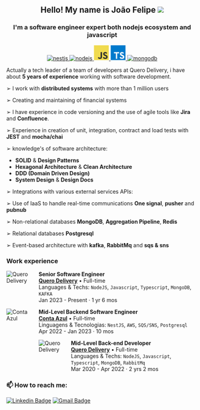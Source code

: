 <h2 align="center">Hello! My name is João Felipe <img src="https://media.giphy.com/media/hvRJCLFzcasrR4ia7z/giphy.gif" width="3%"></h2>

<h3 align="Center">I'm a software engineer expert both nodejs ecosystem and javascript</h3>

<p align="center">
  <a href="https://nestjs.com/" target="_blank" rel="noreferrer">
    <img src="https://asset.brandfetch.io/idykQnbEJm/id5aWD1hI3.svg" alt="nestjs" width="40" height="40"/>
  </a>
  <a href="https://nodejs.org" target="_blank" rel="noreferrer">
    <img src="https://www.vectorlogo.zone/logos/nodejs/nodejs-icon.svg" alt="nodejs" width="40" height="40"/>
  </a>
  <a href="https://developer.mozilla.org/en-US/docs/Web/JavaScript" target="_blank" rel="noreferrer">
    <img src="https://raw.githubusercontent.com/devicons/devicon/master/icons/javascript/javascript-original.svg" alt="javascript" width="40" height="40"/>
  </a>
  <a href="https://www.typescriptlang.org/" target="_blank" rel="noreferrer">
    <img src="https://raw.githubusercontent.com/devicons/devicon/master/icons/typescript/typescript-original.svg" alt="typescript" width="40" height="40"/>
  </a>
  <a href="https://www.mongodb.com/" target="_blank" rel="noreferrer">
    <img src="https://www.svgrepo.com/show/331488/mongodb.svg" alt="mongodb" width="40" height="40"/>
  </a>
</p>

Actually a tech leader of a team of developers at Quero Delivery, i have about **5 years of experience** working with software development.

➢ I work with **distributed systems** with more than 1 million users

➢ Creating and maintaining of financial systems

➢ I have experience in code versioning and the use of agile tools like **Jira** and **Confluence**.

➢ Experience in creation of unit, integration, contract and load tests with **JEST** and **mocha/chai**

➢ knowledge's of software architecture:

- **SOLID** & **Design Patterns**
- **Hexagonal Architecture** & **Clean Architecture**
- **DDD (Domain Driven Design)**
- **System Design** & **Design Docs**

➢ Integrations with various external services APIs:

➢ Use of IaaS to handle real-time communications **One signal**, **pusher** and **pubnub**

➢ Non-relational databases **MongoDB**, **Aggregation Pipeline**, **Redis**

➢ Relational databases **Postgresql**

➢ Event-based architecture with **kafka**, **RabbitMq** and **sqs & sns**

### Work experience

[<img align="left" height="85px" width="85px" alt="Quero Delivery" src="https://media.licdn.com/dms/image/D4D0BAQFnX-gChGzxtA/company-logo_200_200/0/1690198336714/querodelivery_logo?e=1726099200&v=beta&t=aOCHfLL5tDTr0U8skG-SpTJlTCFpWEEpAbTJdu7rr7s"/>](https://querodelivery.com/)

**Senior Software Engineer** \
[**Quero Delivery**](https://querodelivery.com/) • Full-time \
Languages & Techs: `NodeJS`, `Javascript`, `Typescript`, `MongoDB`, `KAFKA`\
Jan 2023 - Present · 1 yr 6 mos
<br/>

[<img align="left" height="85px" width="85px" alt="Conta Azul" src="https://media.licdn.com/dms/image/C4D0BAQFjwoQsyPmK7g/company-logo_200_200/0/1648773201868?e=1726099200&v=beta&t=HnJkn6joMueAyoe__va7ehUlTmTbD2ESwQTwXuwzxHY"/>](https://ca.contaazul.com/)

**Mid-Level Backend Software Engineer** \
[**Conta Azul**](https://ca.contaazul.com/) • Full-time \
Linguagens & Tecnologias: `NestJS`, `AWS`, `SQS/SNS`, `Postgresql`\
Apr 2022 - Jan 2023 · 10 mos
<br/>

[<img align="left" height="85px" width="85px" alt="Quero Delivery" src="https://media.licdn.com/dms/image/D4D0BAQFnX-gChGzxtA/company-logo_200_200/0/1690198336714/querodelivery_logo?e=1726099200&v=beta&t=aOCHfLL5tDTr0U8skG-SpTJlTCFpWEEpAbTJdu7rr7s"/>](https://querodelivery.com/)

**Mid-Level Back-end Developer** \
[**Quero Delivery**](https://querodelivery.com/) • Full-time \
Languages & Techs: `NodeJS`, `Javascript`, `Typescript`, `MongoDB`, `RabbitMq`\
Mar 2020 - Apr 2022 · 2 yrs 2 mos
<br/>

<h3 align="left"> 📫 How to reach me:</h3>

[![Linkedin Badge](https://icon-icons.com/icons2/555/PNG/32/linkedin_icon-icons.com_53609.png)](https://www.linkedin.com/in/joaoffnascimento/)
[![Gmail Badge](https://icon-icons.com/icons2/272/PNG/32/Gmail_29991.png)](mailto:joaoffnascimento@gmail.com)
